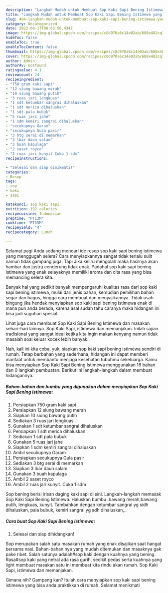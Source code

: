 ```yaml
---
description: "Langkah Mudah untuk Membuat Sop Kaki Sapi Bening Istimewa yang Enak Banget, Buat Buka Puasa Bisa Manjain Lidah"
title: "Langkah Mudah untuk Membuat Sop Kaki Sapi Bening Istimewa yang Enak Banget, Buat Buka Puasa Bisa Manjain Lidah"
slug: 494-langkah-mudah-untuk-membuat-sop-kaki-sapi-bening-istimewa-yang-enak-banget-buat-buka-puasa-bisa-manjain-lidah
category: Uncategorized
date: 2022-08-17T06:03:50.434Z
image: https://img-global.cpcdn.com/recipes/c8d970a6c14e02ab/680x482cq70/sop-kaki-sapi-bening-istimewa-foto-resep-utama.jpg
hideToc: false
enableToc: true
enableTocContent: false
thumbnail: https://img-global.cpcdn.com/recipes/c8d970a6c14e02ab/680x482cq70/sop-kaki-sapi-bening-istimewa-foto-resep-utama.jpg
cover: https://img-global.cpcdn.com/recipes/c8d970a6c14e02ab/680x482cq70/sop-kaki-sapi-bening-istimewa-foto-resep-utama.jpg
author: Admin
authorAv: notfound
ratingvalue: 4.1
reviewcount: 24
recipeingredient:
- "750 gram kaki sapi"
- "12 siung bawang merah"
- "10 siung bawang putih"
- "3 ruas jari lengkuas"
- "1 sdt ketumbar sangrai dihaluskan"
- "1 sdt merica dihaluskan"
- "1 sdt pala bubuk"
- "5 ruas jari jahe"
- "1 sdm kemiri sangrai dihaluskan"
- "secukupnya Garam"
- "secukupnya Gula pasir"
- "3 btg serai di memarkan"
- "3 lbar daun salam"
- "3 buah kapulaga"
- "2 saset royco"
- "2 ruas jari kunyit Cuka 1 sdm"
recipeinstructions:

- "Selesai dan siap dinikmati!"
categories:
- Resep
tags:
- sop
- kaki
- sapi

katakunci: sop kaki sapi 
nutrition: 192 calories
recipecuisine: Indonesian
preptime: "PT13M"
cooktime: "PT55M"
recipeyield: "4"
recipecategory: Lunch

---
```



Selamat pagi Anda sedang mencari ide resep sop kaki sapi bening istimewa yang menggugah selera? Cara menyiapkannya sangat tidak terlalu sulit namun tidak gampang juga. Tapi Jika keliru mengolah maka hasilnya akan hambar dan justru cenderung tidak enak. Padahal sop kaki sapi bening istimewa yang enak selayaknya memiliki aroma dan cita rasa yang bisa memancing selera kita.


Banyak hal yang sedikit banyak mempengaruhi kualitas rasa dari sop kaki sapi bening istimewa, mulai dari jenis bahan, kemudian pemilihan bahan segar dan bagus, hingga cara membuat dan menyajikannya. Tidak usah bingung jika hendak menyiapkan sop kaki sapi bening istimewa enak di mana pun anda berada, karena asal sudah tahu caranya maka hidangan ini bisa jadi suguhan spesial.

Lihat juga cara membuat Sop Kaki Sapi Bening Istimewa dan masakan sehari-hari lainnya. Sop Kaki Sapi, istimewa dan memanjakan. Inilah sajian tradisional yang sangat ideal ketika kita ingin makan kenyang namun tidak masalah soal keluar kocek lebih banyak..


Nah, kali ini kita coba, yuk, siapkan sop kaki sapi bening istimewa sendiri di rumah. Tetap berbahan yang sederhana, hidangan ini dapat memberi manfaat untuk membantu menjaga kesehatan tubuhmu sekeluarga. Kamu bisa menyiapkan Sop Kaki Sapi Bening Istimewa menggunakan 16 bahan dan 0 langkah pembuatan. Berikut ini langkah-langkah dalam membuat hidangannya.

<!--inarticleads1-->

##### Bahan-bahan dan bumbu yang digunakan dalam menyiapkan Sop Kaki Sapi Bening Istimewa:

1. Persiapkan 750 gram kaki sapi
1. Persiapkan 12 siung bawang merah
1. Siapkan 10 siung bawang putih
1. Sediakan 3 ruas jari lengkuas
1. Gunakan 1 sdt ketumbar sangrai dihaluskan
1. Persiapkan 1 sdt merica dihaluskan
1. Sediakan 1 sdt pala bubuk
1. Gunakan 5 ruas jari jahe
1. Siapkan 1 sdm kemiri sangrai dihaluskan
1. Ambil secukupnya Garam
1. Persiapkan secukupnya Gula pasir
1. Sediakan 3 btg serai di memarkan
1. Siapkan 3 lbar daun salam
1. Gunakan 3 buah kapulaga
1. Ambil 2 saset royco
1. Ambil 2 ruas jari kunyit. Cuka 1 sdm


Sop bening berisi irisan daging kaki sapi di sini. Langkah-langkah memasak Sop Kaki Sapi Bening Istimewa. Haluskan bumbu :bawang merah,bawang putih, lengkuas, kunyit. Tambahkan dengan ketumbar sangrai yg sidh dihaluskan, pala bubuk, kemiri sangrai yg sdh dihaluskan,.. 

<!--inarticleads2-->

##### Cara buat Sop Kaki Sapi Bening Istimewa:


1. Selesai dan siap dihidangkan!

Sop merupakan salah satu masakan rumah yang enak disajikan saat hangat bersama nasi. Bahan-bahan nya yang mudah ditemukan dan masaknya gak pake ribet. Salah satunya adalah#sop kaki dengan kuahnya yang bening. Rasa#sop kaki yang netral ada rasa gurih, sedikit pedas serta kuahnya yang light membuat masakan satu ini membuat kita rindu akan rumah. Sop Kaki Sapi, istimewa dan memanjakan. 

Gimana nih? Gampang kan? Itulah cara menyiapkan sop kaki sapi bening istimewa yang bisa anda praktikkan di rumah. Selamat menikmati
